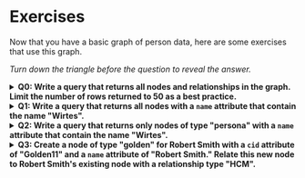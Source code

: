 # Exercises
Now that you have a basic graph of person data, here are some exercises that use this graph. 

_Turn down the triangle before the question to reveal the answer._

<details> 
  <summary><strong>Q0: Write a query that returns all nodes and relationships in the graph. Limit the number of rows returned to 50 as a best practice.</strong></summary>

```
MATCH (n) RETURN n LIMIT 50;
```
</details>

<details> 
  <summary><strong>Q1: Write a query that returns all nodes with a <code>name</code> attribute that contain the name "Wirtes".</strong></summary>

```
MATCH (n)
WHERE TOLOWER(n.name) CONTAINS 'wirtes'
RETURN n;
```
</details>

<details> 
  <summary><strong>Q2: Write a query that returns only nodes of type "persona" with a <code>name</code> attribute that contain the name "Wirtes".</strong></summary>

```
MATCH (n:persona)
WHERE TOLOWER(n.name) CONTAINS 'wirtes'
RETURN n;
```
</details>

<details> 
  <summary><strong>Q3: Create a node of type "golden" for Robert Smith with a <code>cid</code> attribute of "Golden11" and a <code>name</code> attribute of "Robert Smith." Relate this new node to Robert Smith's existing node with a relationship type "HCM".</strong></summary>

```
// Create Robert Smith Golden node
// Match HCM records for Robert Smith and create a golden record 
 MATCH (a:persona) WHERE a.name = 'Robert Smith' // HCM
 CREATE (g:golden {name:"Robert Smith", cid:"Golden11"})
//Create relationship to the source record
 CREATE (a)-[:HCM]->(g)
 RETURN a, g
```
This should return these nodes and relatioship:
<img width="659" alt="Screenshot 2024-09-16 at 5 17 57 PM" src="https://github.com/user-attachments/assets/0f3a8525-84b7-4695-9f0f-9368a5b0b5d8">
</details>

